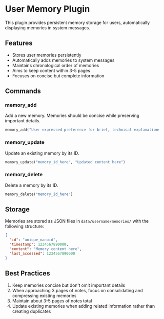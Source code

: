 # User Memory Plugin

This plugin provides persistent memory storage for users, automatically displaying memories in system messages.

## Features

- Stores user memories persistently
- Automatically adds memories to system messages
- Maintains chronological order of memories
- Aims to keep content within 3-5 pages
- Focuses on concise but complete information

## Commands

### memory_add
Add a new memory. Memories should be concise while preserving important details.

```python
memory_add("User expressed preference for brief, technical explanations")
```

### memory_update
Update an existing memory by its ID.

```python
memory_update("memory_id_here", "Updated content here")
```

### memory_delete
Delete a memory by its ID.

```python
memory_delete("memory_id_here")
```

## Storage

Memories are stored as JSON files in `data/username/memories/` with the following structure:

```json
{
  "id": "unique_nanoid",
  "timestamp": 1234567890000,
  "content": "Memory content here",
  "last_accessed": 1234567890000
}
```

## Best Practices

1. Keep memories concise but don't omit important details
2. When approaching 3 pages of notes, focus on consolidating and compressing existing memories
3. Maintain about 3-5 pages of notes total
4. Update existing memories when adding related information rather than creating duplicates
